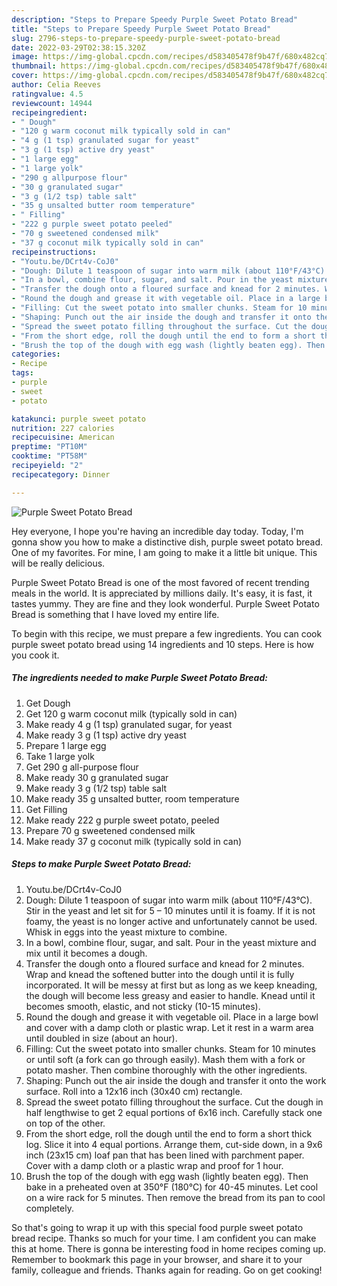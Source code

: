 ```yaml
---
description: "Steps to Prepare Speedy Purple Sweet Potato Bread"
title: "Steps to Prepare Speedy Purple Sweet Potato Bread"
slug: 2796-steps-to-prepare-speedy-purple-sweet-potato-bread
date: 2022-03-29T02:38:15.320Z
image: https://img-global.cpcdn.com/recipes/d583405478f9b47f/680x482cq70/purple-sweet-potato-bread-recipe-main-photo.jpg
thumbnail: https://img-global.cpcdn.com/recipes/d583405478f9b47f/680x482cq70/purple-sweet-potato-bread-recipe-main-photo.jpg
cover: https://img-global.cpcdn.com/recipes/d583405478f9b47f/680x482cq70/purple-sweet-potato-bread-recipe-main-photo.jpg
author: Celia Reeves
ratingvalue: 4.5
reviewcount: 14944
recipeingredient:
- " Dough"
- "120 g warm coconut milk typically sold in can"
- "4 g (1 tsp) granulated sugar for yeast"
- "3 g (1 tsp) active dry yeast"
- "1 large egg"
- "1 large yolk"
- "290 g allpurpose flour"
- "30 g granulated sugar"
- "3 g (1/2 tsp) table salt"
- "35 g unsalted butter room temperature"
- " Filling"
- "222 g purple sweet potato peeled"
- "70 g sweetened condensed milk"
- "37 g coconut milk typically sold in can"
recipeinstructions:
- "Youtu.be/DCrt4v-CoJ0"
- "Dough: Dilute 1 teaspoon of sugar into warm milk (about 110°F/43°C). Stir in the yeast and let sit for 5 – 10 minutes until it is foamy. If it is not foamy, the yeast is no longer active and unfortunately cannot be used. Whisk in eggs into the yeast mixture to combine."
- "In a bowl, combine flour, sugar, and salt. Pour in the yeast mixture and mix until it becomes a dough."
- "Transfer the dough onto a floured surface and knead for 2 minutes. Wrap and knead the softened butter into the dough until it is fully incorporated. It will be messy at first but as long as we keep kneading, the dough will become less greasy and easier to handle. Knead until it becomes smooth, elastic, and not sticky (10-15 minutes)."
- "Round the dough and grease it with vegetable oil. Place in a large bowl and cover with a damp cloth or plastic wrap. Let it rest in a warm area until doubled in size (about an hour)."
- "Filling: Cut the sweet potato into smaller chunks. Steam for 10 minutes or until soft (a fork can go through easily). Mash them with a fork or potato masher. Then combine thoroughly with the other ingredients."
- "Shaping: Punch out the air inside the dough and transfer it onto the work surface. Roll into a 12x16 inch (30x40 cm) rectangle."
- "Spread the sweet potato filling throughout the surface. Cut the dough in half lengthwise to get 2 equal portions of 6x16 inch. Carefully stack one on top of the other."
- "From the short edge, roll the dough until the end to form a short thick log. Slice it into 4 equal portions. Arrange them, cut-side down, in a 9x6 inch (23x15 cm) loaf pan that has been lined with parchment paper. Cover with a damp cloth or a plastic wrap and proof for 1 hour."
- "Brush the top of the dough with egg wash (lightly beaten egg). Then bake in a preheated oven at 350°F (180°C) for 40-45 minutes. Let cool on a wire rack for 5 minutes. Then remove the bread from its pan to cool completely."
categories:
- Recipe
tags:
- purple
- sweet
- potato

katakunci: purple sweet potato 
nutrition: 227 calories
recipecuisine: American
preptime: "PT10M"
cooktime: "PT58M"
recipeyield: "2"
recipecategory: Dinner

---
```



![Purple Sweet Potato Bread](https://img-global.cpcdn.com/recipes/d583405478f9b47f/680x482cq70/purple-sweet-potato-bread-recipe-main-photo.jpg)

Hey everyone, I hope you're having an incredible day today. Today, I'm gonna show you how to make a distinctive dish, purple sweet potato bread. One of my favorites. For mine, I am going to make it a little bit unique. This will be really delicious.

Purple Sweet Potato Bread is one of the most favored of recent trending meals in the world. It is appreciated by millions daily. It's easy, it is fast, it tastes yummy. They are fine and they look wonderful. Purple Sweet Potato Bread is something that I have loved my entire life.




To begin with this recipe, we must prepare a few ingredients. You can cook purple sweet potato bread using 14 ingredients and 10 steps. Here is how you cook it.

<!--inarticleads1-->

##### The ingredients needed to make Purple Sweet Potato Bread:

1. Get  Dough
1. Get 120 g warm coconut milk (typically sold in can)
1. Make ready 4 g (1 tsp) granulated sugar, for yeast
1. Make ready 3 g (1 tsp) active dry yeast
1. Prepare 1 large egg
1. Take 1 large yolk
1. Get 290 g all-purpose flour
1. Make ready 30 g granulated sugar
1. Make ready 3 g (1/2 tsp) table salt
1. Make ready 35 g unsalted butter, room temperature
1. Get  Filling
1. Make ready 222 g purple sweet potato, peeled
1. Prepare 70 g sweetened condensed milk
1. Make ready 37 g coconut milk (typically sold in can)




<!--inarticleads2-->

##### Steps to make Purple Sweet Potato Bread:

1. Youtu.be/DCrt4v-CoJ0
1. Dough: Dilute 1 teaspoon of sugar into warm milk (about 110°F/43°C). Stir in the yeast and let sit for 5 – 10 minutes until it is foamy. If it is not foamy, the yeast is no longer active and unfortunately cannot be used. Whisk in eggs into the yeast mixture to combine.
1. In a bowl, combine flour, sugar, and salt. Pour in the yeast mixture and mix until it becomes a dough.
1. Transfer the dough onto a floured surface and knead for 2 minutes. Wrap and knead the softened butter into the dough until it is fully incorporated. It will be messy at first but as long as we keep kneading, the dough will become less greasy and easier to handle. Knead until it becomes smooth, elastic, and not sticky (10-15 minutes).
1. Round the dough and grease it with vegetable oil. Place in a large bowl and cover with a damp cloth or plastic wrap. Let it rest in a warm area until doubled in size (about an hour).
1. Filling: Cut the sweet potato into smaller chunks. Steam for 10 minutes or until soft (a fork can go through easily). Mash them with a fork or potato masher. Then combine thoroughly with the other ingredients.
1. Shaping: Punch out the air inside the dough and transfer it onto the work surface. Roll into a 12x16 inch (30x40 cm) rectangle.
1. Spread the sweet potato filling throughout the surface. Cut the dough in half lengthwise to get 2 equal portions of 6x16 inch. Carefully stack one on top of the other.
1. From the short edge, roll the dough until the end to form a short thick log. Slice it into 4 equal portions. Arrange them, cut-side down, in a 9x6 inch (23x15 cm) loaf pan that has been lined with parchment paper. Cover with a damp cloth or a plastic wrap and proof for 1 hour.
1. Brush the top of the dough with egg wash (lightly beaten egg). Then bake in a preheated oven at 350°F (180°C) for 40-45 minutes. Let cool on a wire rack for 5 minutes. Then remove the bread from its pan to cool completely.




So that's going to wrap it up with this special food purple sweet potato bread recipe. Thanks so much for your time. I am confident you can make this at home. There is gonna be interesting food in home recipes coming up. Remember to bookmark this page in your browser, and share it to your family, colleague and friends. Thanks again for reading. Go on get cooking!
